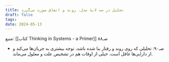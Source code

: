 ```yaml
---
title: تحلیل در سه لایهٔ مدل، روند و اتفاق صورت می‌گیرد
draft: false
tags: 
date: 2024-05-13
---
```

منبع: [[کتاب Thinking in Systems - a Primer]] صـ۸۸

- صـ۹۰: تحلیلی که روی روند و رفتار بنا شده باشد، توجه بیشتری به جریان‌ها می‌کند و از دارایی‌ها غافل است. خیلی از اوقات هم در تشخیص علت و معلول می‌ماند.